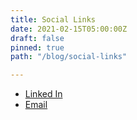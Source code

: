 ```yaml
---
title: Social Links
date: 2021-02-15T05:00:00Z
draft: false
pinned: true
path: "/blog/social-links"

---
```

* [Linked In](https://www.linkedin.com/in/nish-shukla/ "Linked In")
* [Email](mailto:contact@nishshukla.dev "Email")